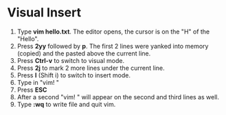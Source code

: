 # Visual Insert


1. Type **vim hello.txt**. The editor opens, the cursor is on the "H" of the "Hello".
1. Press **2yy** followed by **p**. The first 2 lines were yanked into memory (copied) and the pasted above the current line.
1. Press **Ctrl-v** to switch to visual mode.
1. Press **2j** to mark 2 more lines under the current line.
1. Press **I** (Shift i) to switch to insert mode.
1. Type in "vim! "
1. Press **ESC**
1. After a second "vim! "  will appear on the second and third lines as well.
1. Type **:wq** to write file and quit vim.




